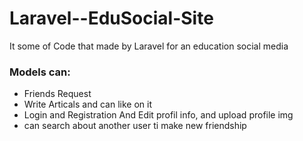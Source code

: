 # Laravel--EduSocial-Site
It some of Code that made by Laravel for an education social media

<h3>Models can:</h3>

<ul>
  <li>Friends Request </li>
  <li>Write Articals and can like on it </li>
  <li> Login and Registration And Edit profil info, and upload profile img</li>
  <li> can search about another user ti make new friendship </li>
</ul>
 
